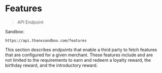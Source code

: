 # Features

> API Endpoint

Sandbox:
```
https://api.thanxsandbox.com/features
```

This section describes endpoints that enable a third party to fetch features that
are configured for a given merchant. These features include and are not limited to
the requirements to earn and redeem a loyalty reward, the birthday reward, and the introductory reward.
